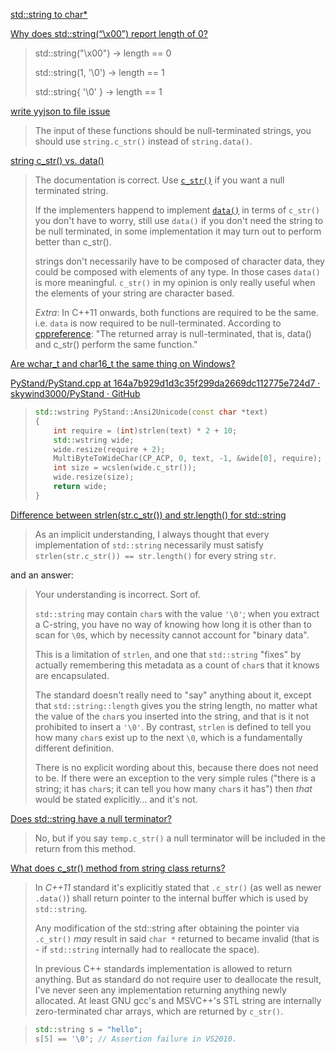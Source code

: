 [std::string to char*](https://stackoverflow.com/questions/7352099/stdstring-to-char)

[Why does std::string(“\x00”) report length of 0?](https://stackoverflow.com/questions/48255276/why-does-stdstring-x00-report-length-of-0)

> std::string("\x00") -> length == 0
> 
> std::string(1, '\0') -> length == 1
> 
> std::string{ '\0' } -> length == 1

[write yyjson to file issue](https://github.com/ibireme/yyjson/issues/50)

> The input of these functions should be null-terminated strings,
>  you should use `string.c_str()` instead of `string.data()`.

[string c_str() vs. data()](https://stackoverflow.com/questions/194634/string-c-str-vs-data)

> The documentation is correct. Use [`c_str()`](http://en.cppreference.com/w/cpp/string/basic_string/c_str) if you want a null terminated string.
> 
> If the implementers happend to implement [`data()`](http://en.cppreference.com/w/cpp/string/basic_string/data) in terms of `c_str()` you don't have to worry, still use `data()` if you don't need the string to be null terminated, in some implementation it may turn out to perform better than c_str().
> 
> strings don't necessarily have to be composed of character data, they could be composed with elements of any type. In those cases `data()` is more meaningful. `c_str()` in my opinion is only really useful when the elements of your string are character based.
> 
> *Extra*: In C++11 onwards, both functions are required to be the same. i.e. `data` is now required to be null-terminated.  According to [cppreference](http://en.cppreference.com/w/cpp/string/basic_string/data): "The returned array is null-terminated, that is, data() and c_str() perform the same function."

[Are wchar_t and char16_t the same thing on Windows?](https://stackoverflow.com/questions/53293159/are-wchar-t-and-char16-t-the-same-thing-on-windows)

[PyStand/PyStand.cpp at 164a7b929d1d3c35f299da2669dc112775e724d7 · skywind3000/PyStand · GitHub](https://github.com/skywind3000/PyStand/blob/164a7b929d1d3c35f299da2669dc112775e724d7/PyStand.cpp#L68-L77)

> ```cpp
> std::wstring PyStand::Ansi2Unicode(const char *text)
> {
>     int require = (int)strlen(text) * 2 + 10;
>     std::wstring wide;
>     wide.resize(require + 2);
>     MultiByteToWideChar(CP_ACP, 0, text, -1, &wide[0], require);
>     int size = wcslen(wide.c_str());
>     wide.resize(size);
>     return wide;
> }
> ```

[Difference between strlen(str.c_str()) and str.length() for std::string](https://stackoverflow.com/questions/29302073/difference-between-strlenstr-c-str-and-str-length-for-stdstring)

> As an implicit understanding, I always thought that every implementation of `std::string` necessarily must satisfy `strlen(str.c_str()) == str.length()` for every string `str`.

and an answer:

> Your understanding is incorrect. Sort of.
> 
> `std::string` may contain `char`s with the value `'\0'`; when you extract a C-string, you have no way of knowing how long it is other than to scan for `\0`s, which by necessity cannot account for "binary data".
> 
> This is a limitation of `strlen`, and one that `std::string` "fixes" by actually remembering this metadata as a count of `char`s that it knows are encapsulated.
> 
> The standard doesn't really need to "say" anything about it, except that `std::string::length` gives you the string length, no matter what the value of the `char`s you inserted into the string, and that is it not prohibited to insert a `'\0'`. By contrast, `strlen` is defined to tell you how many `char`s exist up to the next `\0`, which is a fundamentally different definition.
> 
> There is no explicit wording about this, because there does not need 
> to be. If there were an exception to the very simple rules ("there is a 
> string; it has `char`s; it can tell you how many `char`s it has") then *that* would be stated explicitly… and it's not.

[Does std::string have a null terminator?](https://stackoverflow.com/questions/11752705/does-stdstring-have-a-null-terminator)

> No, but if you say `temp.c_str()` a null terminator will be included in the return from this method.

[What does c_str() method from string class returns?](https://stackoverflow.com/questions/17402980/what-does-c-str-method-from-string-class-returns)

> In *C++11* standard it's explicitly stated that `.c_str()` (as well as newer `.data()`) shall return pointer to the internal buffer which is used by `std::string`.
> 
> Any modification of the std::string after obtaining the pointer via `.c_str()` *may* result in said `char *` returned to became invalid (that is - if `std::string` internally had to reallocate the space).
> 
> In previous C++ standards implementation is allowed to return 
> anything. But as standard do not require user to deallocate the result, 
> I've never seen any implementation returning anything newly allocated. 
> At least GNU gcc's and MSVC++'s STL string are internally 
> zero-terminated char arrays, which are returned by `c_str()`.

> ```cpp
> std::string s = "hello";
> s[5] == '\0'; // Assertion failure in VS2010.
> ```